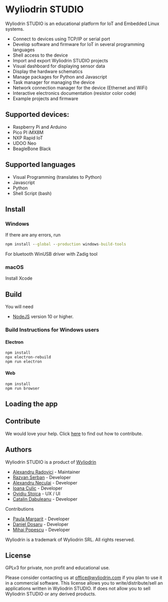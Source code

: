 # Wyliodrin STUDIO

Wyliodrin STUDIO is an educational platform for IoT and Embedded Linux systems.

* Connect to devices using TCP/IP or serial port
* Develop software and firmware for IoT in several programming languages
* Shell access to the device
* Import and export Wyliodrin STUDIO projects
* Visual dashboard for displaying sensor data
* Display the hardware schematics
* Manage packages for Python and Javascript
* Task manager for managing the device
* Network connection manager for the device  (Ethernet and WiFi)
* Interactive electronics documentation (resistor color code)
* Example projects and firmware

## Supported devices:
* Raspberry Pi and Arduino 
* Pico PI iMX8M
* NXP Rapid IoT
* UDOO Neo 
* BeagleBone Black 

## Supported languages
* Visual Programming (translates to Python)
* Javascript
* Python
* Shell Script (bash)

## Install

### Windows

If there are any errors, run
````cmd
npm install --global --production windows-build-tools
````

For bluetooth
WinUSB driver with Zadig tool

### macOS

Install Xcode

## Build

You will need 

* [NodeJS](http://www.nodejs.org) version 10 or higher.

### Build Instructions for Windows users

#### Electron

	npm install
	npx electron-rebuild
	npm run electron

#### Web

	npm install
	npm run browser

## Loading the app


## Contribute

We would love your help. Click [here](CONTRIBUTING.md) to find out how to contribute.

## Authors

Wyliodrin STUDIO is a product of [Wyliodrin](http://www.wyliodrin.com)

* [Alexandru Radovici](https://www.github.com/alexandruradovici) - Maintainer
* [Razvan Serban](https://www.github.com/serban-razvan) - Developer
* [Alexandru Neculai](https://www.github.com/NeculaiAlex) - Developer
* [Ioana Culic](https://www.github.com/ioanaculic) - Developer
* [Ovidiu Stoica](https://www.github.com/oviska) - UX / UI
* [Catalin Dabuleanu](https://github.com/CatalinDabuleanu) - Developer

Contributions

* [Paula Margarit](https://www.github.com/paula-elena) - Developer
* [Daniel Dosaru](https://www.github.com/dosarudaniel) - Developer
* [Mihai Popescu](https://www.github.com/mhpopescu) - Developer

Wyliodrin is a trademark of Wyliodrin SRL. All rights reserved.

## License

GPLv3 for private, non profit and educational use.

Please consider contacting us at office@wyliodrin.com if you plan to use it in a commercial software.
This license allows you to write/distribute/sell an applications written in Wyliodrin STUDIO. If does not allow you to sell Wyliodrin STUDIO or any derived products.
